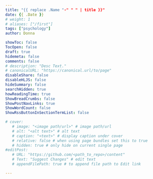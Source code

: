 ```yaml
---
title: "{{ replace .Name "-" " " | title }}"
date: {{ .Date }}
# weight: 1
# aliases: ["/first"]
tags: ["psychology"]
author: Donna

showToc: false
TocOpen: false
draft: true
hidemeta: false
comments: false
# description: "Desc Text."
# canonicalURL: "https://canonical.url/to/page"
disableShare: false
disableHLJS: false
hideSummary: false
searchHidden: true
howReadingTime: true
ShowBreadCrumbs: false
ShowPostNavLinks: true
ShowWordCount: false
ShowRssButtonInSectionTermList: false

# cover:
   # image: "<image path/url>" # image path/url
   # alt: "<alt text>" # alt text
   # caption: "<text>" # display caption under cover
   # relative: false # when using page bundles set this to true
   # hidden: true # only hide on current single page
#editPost:
   # URL: "https://github.com/<path_to_repo>/content"
   # Text: "Suggest Changes" # edit text
   # appendFilePath: true # to append file path to Edit link

---
```

